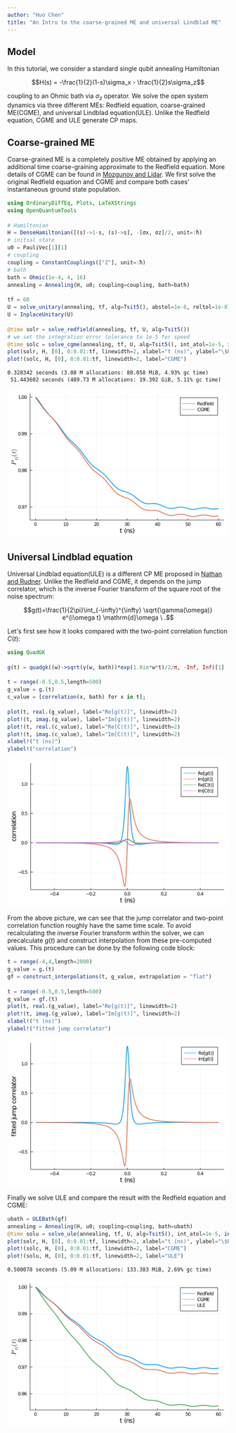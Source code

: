 ```yaml
---
author: "Huo Chen"
title: "An Intro to the coarse-grained ME and universal Lindblad ME"
---
```



## Model

In this tutorial, we consider a standard single qubit annealing Hamiltonian

$$H(s) = -\frac{1}{2}(1-s)\sigma_x - \frac{1}{2}s\sigma_z$$

coupling to an Ohmic bath via $\sigma_z$ operator. We solve the open system dynamics via three different MEs: Redfield equation, coarse-grained ME(CGME), and universal Lindblad equation(ULE). Unlike the Redfield equation, CGME and ULE generate CP maps.

## Coarse-grained ME

Coarse-grained ME is a completely positive ME obtained by applying an additional time coarse-graining approximate to the Redfield equation. More details of CGME can be found in [Mozgunov and Lidar](https://quantum-journal.org/papers/q-2020-02-06-227/). We first solve the original Redfield equation and CGME and compare both cases' instantaneous ground state population.

```julia
using OrdinaryDiffEq, Plots, LaTeXStrings
using OpenQuantumTools

# Hamiltonian
H = DenseHamiltonian([(s)->1-s, (s)->s], -[σx, σz]/2, unit=:ħ)
# initial state
u0 = PauliVec[1][1]
# coupling
coupling = ConstantCouplings(["Z"], unit=:ħ)
# bath
bath = Ohmic(1e-4, 4, 16)
annealing = Annealing(H, u0; coupling=coupling, bath=bath)

tf = 60
U = solve_unitary(annealing, tf, alg=Tsit5(), abstol=1e-8, reltol=1e-8)
U = InplaceUnitary(U)

@time solr = solve_redfield(annealing, tf, U, alg=Tsit5())
# we set the integration error tolerance to 1e-5 for speed
@time solc = solve_cgme(annealing, tf, U, alg=Tsit5(), int_atol=1e-5, int_rtol=1e-5)
plot(solr, H, [0], 0:0.01:tf, linewidth=2, xlabel="t (ns)", ylabel="\$P_G(t)\$", label="Redfield")
plot!(solc, H, [0], 0:0.01:tf, linewidth=2, label="CGME")
```

```
0.328342 seconds (3.08 M allocations: 80.058 MiB, 4.93% gc time)
 51.443602 seconds (489.73 M allocations: 19.392 GiB, 5.11% gc time)
```


![](figures/04-CGME_ULE_1_1.png)



## Universal Lindblad equation

Universal Lindblad equation(ULE) is a different CP ME proposed in [Nathan and Rudner](https://arxiv.org/abs/2004.01469). Unlike the Redfield and CGME, it depends on the jump correlator, which is the inverse Fourier transform of the square root of the noise spectrum:

$$g(t)=\frac{1}{2\pi}\int_{-\infty}^{\infty} \sqrt{\gamma(\omega)} e^{i\omega t} \mathrm{d}\omega \ .$$

Let's first see how it looks compared with the two-point correlation function $C(t)$:

```julia
using QuadGK

g(t) = quadgk((w)->sqrt(γ(w, bath))*exp(1.0im*w*t)/2/π, -Inf, Inf)[1]

t = range(-0.5,0.5,length=500)
g_value = g.(t)
c_value = [correlation(x, bath) for x in t];

plot(t, real.(g_value), label="Re[g(t)]", linewidth=2)
plot!(t, imag.(g_value), label="Im[g(t)]", linewidth=2)
plot!(t, real.(c_value), label="Re[C(t)]", linewidth=2)
plot!(t, imag.(c_value), label="Im[C(t)]", linewidth=2)
xlabel!("t (ns)")
ylabel!("correlation")
```

![](figures/04-CGME_ULE_2_1.png)



From the above picture, we can see that the jump correlator and two-point correlation function roughly have the same time scale. To avoid recalculating the inverse Fourier transform within the solver, we can precalculate $g(t)$ and construct interpolation from these pre-computed values. This procedure can be done by the following code block:

```julia
t = range(-4,4,length=2000)
g_value = g.(t)
gf = construct_interpolations(t, g_value, extrapolation = "flat")

t = range(-0.5,0.5,length=500)
g_value = gf.(t)
plot(t, real.(g_value), label="Re[g(t)]", linewidth=2)
plot!(t, imag.(g_value), label="Im[g(t)]", linewidth=2)
xlabel!("t (ns)")
ylabel!("fitted jump correlator")
```

![](figures/04-CGME_ULE_3_1.png)



Finally we solve ULE and compare the result with the Redfield equation and CGME:

```julia
ubath = ULEBath(gf)
annealing = Annealing(H, u0; coupling=coupling, bath=ubath)
@time solu = solve_ule(annealing, tf, U, alg=Tsit5(), int_atol=1e-5, int_rtol=1e-5)
plot(solr, H, [0], 0:0.01:tf, linewidth=2, xlabel="t (ns)", ylabel="\$P_G(t)\$", label="Redfield")
plot!(solc, H, [0], 0:0.01:tf, linewidth=2, label="CGME")
plot!(solu, H, [0], 0:0.01:tf, linewidth=2, label="ULE")
```

```
0.500078 seconds (5.09 M allocations: 133.383 MiB, 2.69% gc time)
```


![](figures/04-CGME_ULE_4_1.png)
